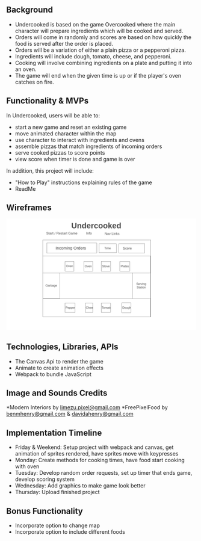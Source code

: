 ## Background
* Undercooked is based on the game Overcooked where the main character will prepare ingredients which will be cooked and served. 
* Orders will come in randomly and scores are based on how quickly the food is served after the order is placed.  
* Orders will be a variation of either a plain pizza or a pepperoni pizza.
* Ingredients will include dough, tomato, cheese, and pepperoni.  
* Cooking will involve combining ingredients on a plate and putting it into an oven.
* The game will end when the given time is up or if the player's oven catches on fire.

## Functionality & MVPs

In Undercooked, users will be able to:
* start a new game and reset an existing game
* move animated character within the map
* use character to interact with ingredients and ovens
* assemble pizzas that match ingredients of incoming orders
* serve cooked pizzas to score points
* view score when timer is done and game is over

In addition, this project will include:
* "How to Play" instructions explaining rules of the game
* ReadMe

## Wireframes

![Undercooked wireframe](/wireframe.png)

## Technologies, Libraries, APIs
* The Canvas Api to render the game
* Animate to create animation effects
* Webpack to bundle JavaScript

## Image and Sounds Credits
*Modern Interiors by limezu.pixel@gmail.com
*FreePixelFood by benmhenry@gmail.com & davidahenry@gmail.com

## Implementation Timeline
* Friday & Weekend: Setup project with webpack and canvas, get animation of sprites rendered, have sprites move with keypresses
* Monday: Create methods for cooking times, have food start cooking with oven
* Tuesday: Develop random order requests, set up timer that ends game, develop scoring system
* Wednesday: Add graphics to make game look better
* Thursday: Upload finished project

## Bonus Functionality
* Incorporate option to change map
* Incorporate option to include different foods



